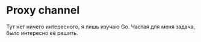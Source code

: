 # Proxy channel
Тут нет ничего интересного, я лишь изучаю Go. Частая для меня задача, было интересно её решить.

